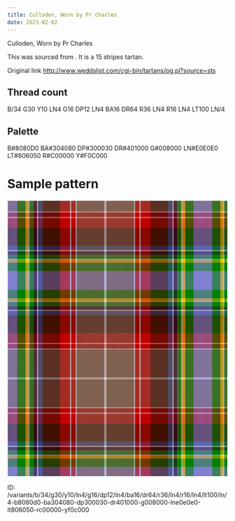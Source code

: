 ```yaml
---
title: Culloden, Worn by Pr Charles
date: 2023-02-02
---
```

Culloden, Worn by Pr Charles

This was sourced from <no value>.  It is a 15 stripes tartan.

Original link http://www.weddslist.com/cgi-bin/tartans/pg.pl?source=sts

## Thread count
B/34 G30 Y10 LN4 G16 DP12 LN4 BA16 DR64 R36 LN4 R16 LN4 LT100 LN/4

## Palette
B#8080D0 BA#304080 DP#300030 DR#401000 G#008000 LN#E0E0E0 LT#806050 R#C00000 Y#F0C000

# Sample pattern

![Tartan detail](tartan.png "B/34 G30 Y10 LN4 G16 DP12 LN4 BA16 DR64 R36 LN4 R16 LN4 LT100 LN/4 tartan")

ID: /variants/b/34/g30/y10/ln4/g16/dp12/ln4/ba16/dr64/r36/ln4/r16/ln4/lt100/ln/4-b8080d0-ba304080-dp300030-dr401000-g008000-lne0e0e0-lt806050-rc00000-yf0c000